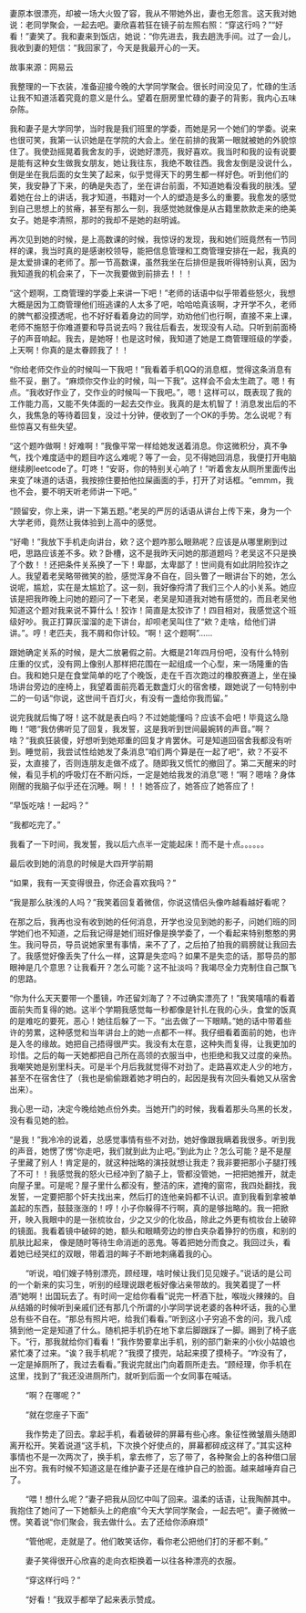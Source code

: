 妻原本很漂亮，却被一场大火毁了容，我从不带她外出，妻也无怨言。这天我对她说：老同学聚会，一起去吧。妻欣喜若狂在镜子前左照右照：“穿这行吗？”“好看！”妻笑了。我和妻来到饭店，她说：“你先进去，我去趟洗手间。过了一会儿，我收到妻的短信：“我回家了，今天是我最开心的一天。

故事来源：网易云

我整理的一下衣装，准备迎接今晚的大学同学聚会。很长时间没见了，忙碌的生活让我不知道活着究竟的意义是什么。望着在厨房里忙碌的妻子的背影，我内心五味杂陈。

我和妻子是大学同学，当时我是我们班里的学委，而她是另一个她们的学委。说来也很可笑，我第一认识她是在学院的大会上。坐在前排的我第一眼就被她的外貌惊住了。我使劲摇晃着我舍友的手，说她好漂亮，我好喜欢。我当时和我的设有说要是能有这种女生做我女朋友，她让我往东，我绝不敢往西。我舍友倒是没说什么，倒是坐在我后面的女生笑了起来，似乎觉得天下的男生都一样好色。听到他们的笑，我安静了下来，的确是失态了，坐在讲台前面，不知道她看没看我的肤浅。望着她在台上的讲话，我才知道，书籍对一个人的塑造是多么的重要。我愈发的感觉到自己思想上的贫瘠，甚至有那么一刻，我感觉她就像是从古籍里款款走来的绝美女子。她是李清照，那时的我却不是她的赵明诚。

再次见到她的时候，是上高数课的时候，我惊讶的发现，我和她们班竟然有一节同样的课，我当时真的是感谢校领导，能把信息管理和工商管理安排在一起，我真的是太爱排课的老师了。那一节高数课，虽然我坐在后排但是我听得特别认真，因为我知道我的机会来了，下一次我要做到前排去！！！

“这个题啊，工商管理的学委上来讲一下吧！”老师的话语中似乎带着些怒火，我想大概是因为工商管理他们班逃课的人太多了吧，哈哈哈真该啊，才开学不久，老师的脾气都没摸透呢，也不好好看着身边的同学，劝劝他们也行啊，直接不来上课，老师不施怒于你难道要和导员说去吗？我往后看去，发现没有人动。只听到前面椅子的声音响起。我去，是她呀！也是这时候，我知道了她是工商管理班级的学委，上天啊！你真的是太眷顾我了！！

“你给老师交作业的时候叫一下我吧！”我看着手机QQ的消息框，觉得这条消息有些不妥，删了。“麻烦你交作业的时候，叫一下我”。这样会不会太生疏了。嗯！有点。“我收好作业了，交作业的时候叫一下我吧。”，嗯！这样可以，既表现了我的工作能力高，又能不失体面的一起去交作业。我真的是太机智了！消息发出后的不久，我焦急的等待着回复，没过十分钟，便收到了一个OK的手势。怎么说呢？有些惊喜又有些失望。

“这个题咋做啊！好难啊！”我像平常一样给她发送着消息。你这微积分，真不争气，找个难度适中的题目咋这么难呢？等了一会，见不得她回消息，我便打开电脑继续刷leetcode了。叮咚！“安哥，你的特别关心响了！”听着舍友从厕所里面传出来变了味道的话语，我按捺住要拍他拉屎画面的手，打开了对话框。“emmm，我也不会，要不明天听老师讲一下吧。”

“顾留安，你上来，讲一下第五题。”老吴的严厉的话语从讲台上传下来，身为一个大学老师，竟然让我体验到上高中的感觉。

“好嘞！”我放下手机走向讲台，欸？这个题咋那么眼熟呢？应该是从哪里刷到过吧，思路应该差不多。欸？卧槽，这不是我昨天问她的那道题吗？老吴这不只是换了个数！！还把条件关系换了一下！卑鄙，太卑鄙了！世间竟有如此阴险狡诈之人。我望着老吴略带微笑的脸，感觉浑身不自在，回头瞥了一眼讲台下的她，怎么说呢，尴尬，实在是太尴尬了。这一刻，我好像捋清了我们三个人的小关系。她应该是把我昨晚上问她的题问了一下老吴，老吴是知道我对她有感觉的，而且老吴他知道这个题对我来说不算什么！狡诈！简直是太狡诈了！四目相对，我感觉这个班级好吵。我正打算灰溜溜的走下讲台，却呗老吴叫住了“欸？走啥，给他们讲讲。”。哼！老匹夫，我不屑和你计较。“啊！这个题啊”……

跟她确定关系的时候，是大二放暑假之前。大概是21年四月份吧，没有什么特别庄重的仪式，没有网上像别人那样把花围在一起组成一个心型，来一场隆重的告白。我和她只是在食堂简单的吃了个晚饭，走在千百次跑过的橡胶赛道上，坐在操场讲台旁边的座椅上，我望着面前亮着无数盏灯火的宿舍楼，跟她说了一句特别中二的一句话“你说，这世间千百灯火，有没有一盏给你我而留。”

说完我就后悔了呀！这不就是表白吗？不过她能懂吗？应该不会吧！毕竟这么隐晦！“嗯“我仿佛听见了回复，我发誓，这是我听到世间最婉转的声音。”啊？啥？“我疯狂装傻，好想听到她郑重的回复才肯罢休。可是知道回宿舍我都没有听到。睡觉前，我尝试性给她发了条消息”咱们两个算是在一起了吧“，欸？不妥不妥，太直接了，否则连朋友走做不成了。随即我又慌忙的撤回了。第二天醒来的时候，看见手机的呼吸灯在不断闪烁，一定是她给我发的消息”嗯！“啊？嗯啥？身体刚醒的我脑子似乎还在沉睡。啊！！！她答应了，她答应了她答应了！

”早饭吃啥！一起吗？”

“我都吃完了。”

我看了一下时间，我发誓，我以后六点半一定能起床！而不是十点。。。。。。

最后收到她的消息的时候是大四开学前期

“如果，我有一天变得很丑，你还会喜欢我吗？”

“我是那么肤浅的人吗？”我笑着回复着微信，你说这情侣头像咋越看越好看呢？

在那之后，我再也没有收到她的任何消息，开学也没见到她的影子，问她们班的同学她们也不知道，之后我记得是她们班好像是换学委了，一个看起来特别憨憨的男生。我问导员，导员说她家里有事情，来不了了，之后拍了拍我的肩膀就让我回去了。我感觉好像丢失了什么一样，这算是失恋吗？如果不是失恋的话，那导员的那眼神是几个意思？让我看开？怎么可能？这不扯淡吗？我竭尽全力克制住自己飘飞的思路。

“你为什么天天要带一个墨镜，咋还留刘海了？不过确实漂亮了！”我笑嘻嘻的看着面前失而复得的她。这半个学期我感觉每一秒都像是针扎在我的心头，食堂的饭真的是难吃的要死，恶心！她往后躲了一下。“出去做了一下眼睛。”她的话中带着些许的劳累，这种感觉和当年讲台上的她一点都不一样。我仔细看着面前的她，也许是入冬的缘故。她把自己捂得很严实。我没有太在意，这种失而复得，让我更加的珍惜。之后的每一天她都把自己所在高领的衣服当中，也拒绝和我又过度的亲热。我嘲笑她是别里科夫。可是半个月后我就觉得不对劲了。走路喜欢走人少的地方，甚至不在宿舍住了（我也是偷偷跟着她才明白的，起因是我有次回头看她又从宿舍出来）。

我心思一动，决定今晚给她点份外卖。当她开门的时候，我看着那头乌黑的长发，没有看见她的脸。

“是我！”我冷冷的说着，总感觉事情有些不对劲，她好像跟我瞒着我很多。听到我的声音，她愣了愣“你走吧，我们就到此为止吧。”到此为止？怎么可能？是不是屋子里藏了别人！肯定是的，就这种拙略的演技就想让我走？我非要把那小子腿打残了不可！！我感觉我的怒火已经冲到了脑子上，管都没管她，一把把她推开，就走向屋子里。可是呢？屋子里什么都没有，整洁的床，遮掩的窗帘，我四处翻找，我发誓，一定要把那个奸夫找出来，然后打的连他亲妈都不认识。直到我看到拿被单盖起的东西，鼓鼓涨涨的！哼！小子你躲得不行啊，真的是够拙略的。我一把掀开，映入我眼中的是一张梳妆台，少之又少的化妆品，除此之外更有梳妆台上破碎的镜面。我看着镜中破碎的她，额头和眼睛旁边的惨白夹杂着狰狞的伤痕，和别的肌肤比起来， 像是随时等待生命消逝的恶鬼。等着把她分而食之。我回过头，看着她已经哭红的双眼，带着泪的眸子不断地刺痛着我的心。

　　“听说，咱们嫂子特别漂亮，顾经理，啥时候让我们见见嫂子。”说话的是公司的一个新来的实习生，听别的经理说跟老板好像沾亲带故的。我笑着提了一杯酒“她啊！出国玩去了。有时间一定给你看看”说完一杯酒下肚，喉咙火辣辣的。自从结婚的时候听到亲戚们还有那几个所谓的小学同学说老婆的各种坏话，我的心里总有些不自在。“那总有照片吧，给我们看看。”听到这小子穷追不舍的问，我八成猜到他一定是知道了什么。随机把手机扔在地下拿后脚跟踩了一脚。踢到了椅子底下。“行，那我就给你们看看！”我作势要拿出手机，别的部门新来的小伙小姑娘也紧忙凑了过来。“诶？我手机呢？”我摸了摸兜，站起来摸了摸椅子。“咋没有了，一定是掉厕所了，我过去看看。”我说完就出门向着厕所走去。“顾经理，你手机在这里，找到了”我还没进厕所门，就听到后面一个女同事在喊话。

　　“啊？在哪呢？”

　　“就在您座子下面”

　　我作势走了回去。拿起手机，看着破碎的屏幕有些心疼。象征性微皱眉头随即离开松开。笑着说道“这手机，下次换个好使点的，屏幕都碎成这样了。”其实这种事情也不是一次两次了，换手机，拿去修了，忘了带了，各种聚会上的各种借口层出不穷。我有时候不知道这是在维护妻子还是在维护自己的脸面。越来越唾弃自己了。



　　“喂！想什么呢？”妻子把我从回忆中叫了回来。温柔的话语，让我陶醉其中。我抱住了她问了一下她额头上的疤痕“今天大学同学聚会，一起去吧”。妻子微微一愣。笑着说“你们聚会，我去做什么。去了还给你添麻烦”

　　“管他呢，走就是了。他们敢笑话你，看你老公把他们打的牙都不剩。”

　　妻子笑得很开心欣喜的走向衣柜换着一以往各种漂亮的衣服。

　　“穿这样行吗？”

　　“好看！”我双手都举了起来表示赞成。